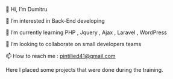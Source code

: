 
👋 Hi, I’m Dumitru

👀 I’m interested in Back-End developing

🌱 I’m currently learning PHP , Jquery , Ajax , Laravel , WordPress

💞️ I’m looking to collaborate on small developers teams

📫 How to reach me : pintilied41@gmail.com

Here I placed some projects that were done during the training.
